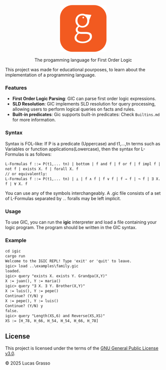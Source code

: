 <p align="center">
  <img src="https://github.com/LucasGrasso/gic/blob/master/assets/logo_150px.png" />
</p>

<p align="center">
The progamming language for First Order Logic
</p>

This project was made for educational pourposes, to learn about the implementation of a programming language.

### Features

- **First Order Logic Parsing**: GIC can parse first order logic expressions.
- **SLD Resolution**: GIC implements SLD resolution for query processing, allowing users to perform logical queries on facts and rules.
- **Built-in predicates**: Gic supports built-in predicates: Check `Builtins.md` for more information.

### Syntax

Syntax is FOL-like: If P is a predicate (Uppercase) and t1,...,tn terms such as Variables or function applications(Lowercase), then the syntax for L-Formulas is as follows:

```
L-Formulas f ::= P(t1,... tn) | bottom | f and f | f or f | f impl f | not f | exists X. f | forall X. f
// or equivalently:
L-Formulas f ::= P(t1,... tn) | ⊥ | f ∧ f | f ∨ f | f ⇒ f | ¬ f | ∃ X. f | ∀ X. f
```

You can use any of the symbols interchangeably.
A .gic file consists of a set of L-Formulas separated by `.`.
foralls may be left implicit.

### Usage

To use GIC, you can run the **igic** interpreter and load a file containing your logic program. The program should be written in the GIC syntax.

### Example

```
cd igic
cargo run
Welcome to the IGIC REPL! Type 'exit' or 'quit' to leave.
igic> load ..\examples\family.gic
loaded.
igic> query "exists X. exists Y. Grandpa(X,Y)"
X := juan(), Y := maria()
igic> query "∃ X. ∃ Y. Brother(X,Y)"
X := luis(), Y := pepe()
Continue? (Y/N) y
X := pepe(), Y := luis()
Continue? (Y/N) y
false.
igic> query "Length(XS,6) and Reverse(XS,XS)"
XS := [H_78, H_66, H_54, H_54, H_66, H_78]
```

## License

This project is licensed under the terms of the [GNU General Public License v3.0](LICENSE.md).

© 2025 Lucas Grasso
